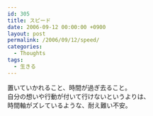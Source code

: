 ```yaml
---
id: 305
title: スピード
date: 2006-09-12 00:00:00 +0900
layout: post
permalink: /2006/09/12/speed/
categories:
  - Thoughts
tags:
  - 生きる
---
```

置いていかれること、時間が過ぎ去ること。  
自分の想いや行動が付いて行けないというよりは、  
時間軸がズレているような、耐え難い不安。
